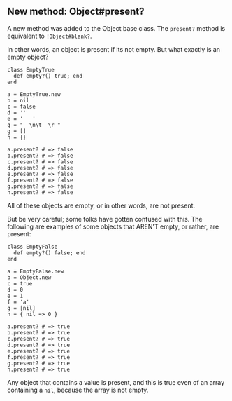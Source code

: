 ## New method: Object#present?

A new method was added to the Object base class. The `present?` method is equivalent to  `!Object#blank?`.

In other words, an object is present if its not empty.  But what exactly is an empty object?

	class EmptyTrue
	  def empty?() true; end
	end

	a = EmptyTrue.new
	b = nil
	c = false
	d = ''
	e = '   '
	g = "  \n\t  \r "
	g = []
	h = {}

	a.present? # => false
	b.present? # => false
	c.present? # => false
	d.present? # => false
	e.present? # => false
	f.present? # => false
	g.present? # => false
	h.present? # => false

All of these objects are empty, or in other words, are not present.

But be very careful; some folks have gotten confused with this. The following are examples of some objects that AREN'T empty, or rather, are present:

	class EmptyFalse
	  def empty?() false; end
	end

	a = EmptyFalse.new
	b = Object.new
	c = true
	d = 0
	e = 1
	f = 'a'
	g = [nil]
	h = { nil => 0 }

	a.present? # => true
	b.present? # => true
	c.present? # => true
	d.present? # => true
	e.present? # => true
	f.present? # => true
	g.present? # => true
	h.present? # => true

Any object that contains a value is present, and this is true even of an array containing a `nil`, because the array is not empty.
